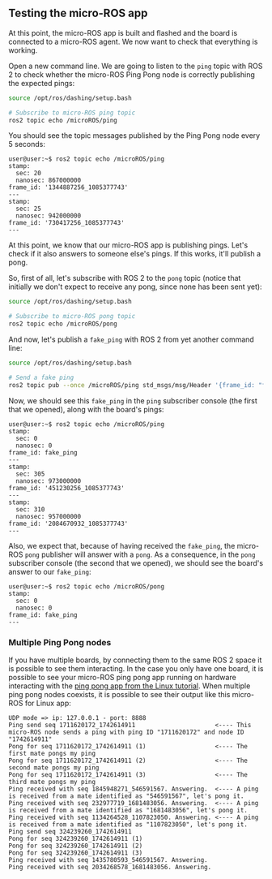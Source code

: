 ## Testing the micro-ROS app

At this point, the micro-ROS app is built and flashed and the board is connected to a micro-ROS agent.
We now want to check that everything is working.

Open a new command line. We are going to listen to the `ping` topic
with ROS 2 to check whether the micro-ROS Ping Pong node is correctly publishing the expected pings:

```bash
source /opt/ros/dashing/setup.bash

# Subscribe to micro-ROS ping topic
ros2 topic echo /microROS/ping
```

You should see the topic messages published by the Ping Pong node every 5 seconds:

```
user@user:~$ ros2 topic echo /microROS/ping
stamp:
  sec: 20
  nanosec: 867000000
frame_id: '1344887256_1085377743'
---
stamp:
  sec: 25
  nanosec: 942000000
frame_id: '730417256_1085377743'
---
```

At this point, we know that our micro-ROS app is publishing pings.
Let's check if it also answers to someone else's pings. If this works, it'll publish a pong.

So, first of all, let's subscribe with ROS 2 to the `pong` topic
(notice that initially we don't expect to receive any pong, since none has been sent yet):

```bash
source /opt/ros/dashing/setup.bash

# Subscribe to micro-ROS pong topic
ros2 topic echo /microROS/pong
```

And now, let's publish a `fake_ping` with ROS 2 from yet another command line:

```bash
source /opt/ros/dashing/setup.bash

# Send a fake ping
ros2 topic pub --once /microROS/ping std_msgs/msg/Header '{frame_id: "fake_ping"}'
```

Now, we should see this `fake_ping` in the `ping` subscriber console (the first that we opened),
along with the board's pings:

```
user@user:~$ ros2 topic echo /microROS/ping
stamp:
  sec: 0
  nanosec: 0
frame_id: fake_ping
---
stamp:
  sec: 305
  nanosec: 973000000
frame_id: '451230256_1085377743'
---
stamp:
  sec: 310
  nanosec: 957000000
frame_id: '2084670932_1085377743'
---
```

Also, we expect that, because of having received the `fake_ping`, the micro-ROS `pong` publisher will answer with a
`pong`. As a consequence, in the `pong` subscriber console (the second that we opened),
we should see the board's answer to our `fake_ping`:

```
user@user:~$ ros2 topic echo /microROS/pong
stamp:
  sec: 0
  nanosec: 0
frame_id: fake_ping
---
```


### Multiple Ping Pong nodes

If you have multiple boards, by connecting them to the same ROS 2 space it is possible to see them interacting.
In the case you only have one board, it is possible to see your micro-ROS ping pong app running on hardware interacting
with the [ping pong app from the Linux tutorial](../../first_application_linux). When multiple ping pong nodes coexists,
it is possible to see their output like this micro-ROS for Linux app:

```
UDP mode => ip: 127.0.0.1 - port: 8888
Ping send seq 1711620172_1742614911                      <---- This micro-ROS node sends a ping with ping ID "1711620172" and node ID "1742614911"
Pong for seq 1711620172_1742614911 (1)                   <---- The first mate pongs my ping
Pong for seq 1711620172_1742614911 (2)                   <---- The second mate pongs my ping
Pong for seq 1711620172_1742614911 (3)                   <---- The third mate pongs my ping
Ping received with seq 1845948271_546591567. Answering.  <---- A ping is received from a mate identified as "546591567", let's pong it.
Ping received with seq 232977719_1681483056. Answering.  <---- A ping is received from a mate identified as "1681483056", let's pong it.
Ping received with seq 1134264528_1107823050. Answering. <---- A ping is received from a mate identified as "1107823050", let's pong it.
Ping send seq 324239260_1742614911
Pong for seq 324239260_1742614911 (1)
Pong for seq 324239260_1742614911 (2)
Pong for seq 324239260_1742614911 (3)
Ping received with seq 1435780593_546591567. Answering.
Ping received with seq 2034268578_1681483056. Answering.
```
